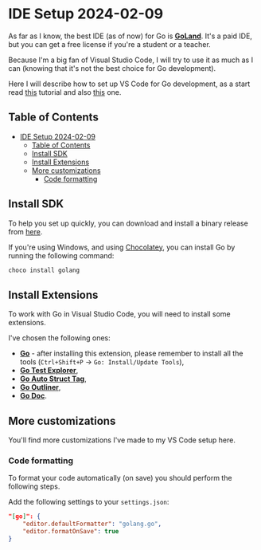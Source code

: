 # IDE Setup 2024-02-09

As far as I know, the best IDE (as of now) for Go is **[GoLand](https://www.jetbrains.com/go/)**. It's a paid IDE, but you can get a free license if you're a student or a teacher.

Because I'm a big fan of Visual Studio Code, I will try to use it as much as I can (knowing that it's not the best choice for Go development).

Here I will describe how to set up VS Code for Go development, as a start read [this](https://code.visualstudio.com/docs/languages/go) tutorial and also [this](https://levene.me/boost-your-golang-development-with-these-top-vscode-extensions) one.

## Table of Contents

- [IDE Setup 2024-02-09](#ide-setup-2024-02-09)
  - [Table of Contents](#table-of-contents)
  - [Install SDK](#install-sdk)
  - [Install Extensions](#install-extensions)
  - [More customizations](#more-customizations)
    - [Code formatting](#code-formatting)

## Install SDK

To help you set up quickly, you can download and install a binary release from [here](https://go.dev/dl/).

If you're using Windows, and using [Chocolatey](https://chocolatey.org/), you can install Go by running the following command:

```powershell
choco install golang
```

## Install Extensions

To work with Go in Visual Studio Code, you will need to install some extensions.

I've chosen the following ones:

- **[Go](https://marketplace.visualstudio.com/items?itemName=golang.go)** - after installing this extension, please remember to install all the tools (`Ctrl+Shift+P` -> `Go: Install/Update Tools`),
- **[Go Test Explorer](https://marketplace.visualstudio.com/items?itemName=premparihar.gotestexplorer)**,
- **[Go Auto Struct Tag](https://marketplace.visualstudio.com/items?itemName=vivaldy22.go-auto-struct-tag)**,
- **[Go Outliner](https://marketplace.visualstudio.com/items?itemName=766b.go-outliner)**,
- **[Go Doc](https://marketplace.visualstudio.com/items?itemName=msyrus.go-doc)**.

## More customizations

You'll find more customizations I've made to my VS Code setup here.

### Code formatting

To format your code automatically (on save) you should perform the following steps.

Add the following settings to your `settings.json`:

```json
"[go]": {
    "editor.defaultFormatter": "golang.go",
    "editor.formatOnSave": true
}
```
